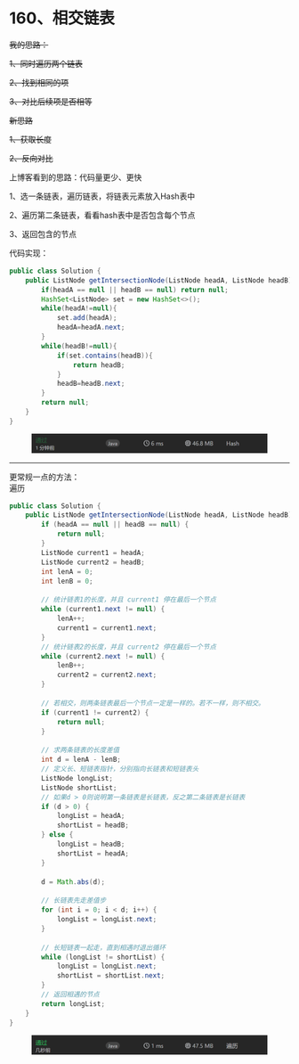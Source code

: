 # 160、相交链表

~~我的思路：~~

~~1、同时遍历两个链表~~

~~2、找到相同的项~~

~~3、对比后续项是否相等~~



~~新思路~~

~~1、获取长度~~

~~2、反向对比~~



上博客看到的思路：代码量更少、更快

1、选一条链表，遍历链表，将链表元素放入Hash表中

2、遍历第二条链表，看看hash表中是否包含每个节点

3、返回包含的节点

代码实现：

```java
public class Solution {
    public ListNode getIntersectionNode(ListNode headA, ListNode headB) {
        if(headA == null || headB == null) return null;
        HashSet<ListNode> set = new HashSet<>();
        while(headA!=null){
            set.add(headA);
            headA=headA.next;
        }
        while(headB!=null){
            if(set.contains(headB)){
                return headB;
            }
            headB=headB.next;
        }
        return null;
    }
}
```

<figure><img src="../../.gitbook/assets/image (11).png" alt=""><figcaption></figcaption></figure>

***

更常规一点的方法：\
遍历

```java
public class Solution {
    public ListNode getIntersectionNode(ListNode headA, ListNode headB) {
        if (headA == null || headB == null) {
            return null;
        }
        ListNode current1 = headA;
        ListNode current2 = headB;
        int lenA = 0;
        int lenB = 0;

        // 统计链表1的长度，并且 current1 停在最后一个节点
        while (current1.next != null) {
            lenA++;
            current1 = current1.next;
        }
        // 统计链表2的长度，并且 current2 停在最后一个节点
        while (current2.next != null) {
            lenB++;
            current2 = current2.next;
        }

        // 若相交，则两条链表最后一个节点一定是一样的。若不一样，则不相交。
        if (current1 != current2) {
            return null;
        }

        // 求两条链表的长度差值
        int d = lenA - lenB;
        // 定义长、短链表指针，分别指向长链表和短链表头
        ListNode longList;
        ListNode shortList;
        // 如果d > 0则说明第一条链表是长链表，反之第二条链表是长链表
        if (d > 0) {
            longList = headA;
            shortList = headB;
        } else {
            longList = headB;
            shortList = headA;
        }

        d = Math.abs(d);

        // 长链表先走差值步
        for (int i = 0; i < d; i++) {
            longList = longList.next;
        }

        // 长短链表一起走，直到相遇时退出循环
        while (longList != shortList) {
            longList = longList.next;
            shortList = shortList.next;
        }
        // 返回相遇的节点
        return longList;
    }
}
```

<figure><img src="../../.gitbook/assets/image (12).png" alt=""><figcaption></figcaption></figure>
